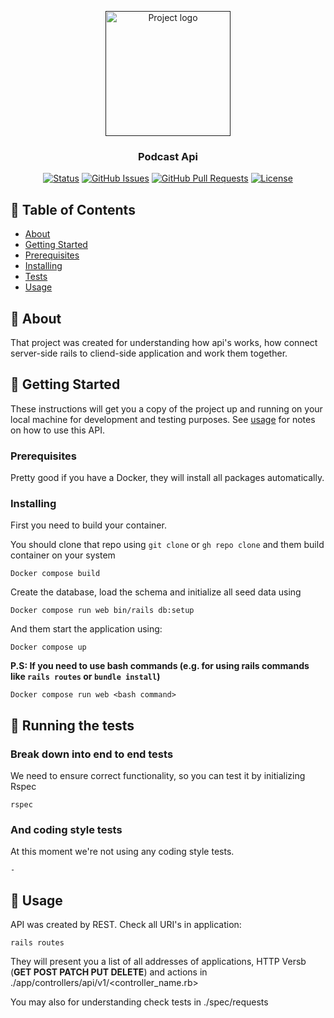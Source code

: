 <p align="center">
  <a href="" rel="noopener">
 <img width=200px height=200px src="https://www.shareicon.net/data/2015/08/30/93335_podcast_512x512.png" alt="Project logo"></a>
</p>

<h3 align="center">Podcast Api</h3>

<div align="center">

[![Status](https://img.shields.io/badge/status-active-success.svg)]()
[![GitHub Issues](https://img.shields.io/github/issues/kylelobo/The-Documentation-Compendium.svg)](https://github.com/kylelobo/The-Documentation-Compendium/issues)
[![GitHub Pull Requests](https://img.shields.io/github/issues-pr/kylelobo/The-Documentation-Compendium.svg)](https://github.com/kylelobo/The-Documentation-Compendium/pulls)
[![License](https://img.shields.io/badge/license-MIT-blue.svg)](/LICENSE)

</div>

## 📝 Table of Contents

- [About](#about)
- [Getting Started](#getting_started)
- [Prerequisites](#prerequisites)
- [Installing](#Installing)
- [Tests](#tests)
- [Usage](#usage)

## 🧐 About <a name = "about"></a>

That project was created for understanding how api's works, how connect server-side rails to cliend-side application and work them together.

## 🏁 Getting Started <a name = "getting_started"></a>

These instructions will get you a copy of the project up and running on your local machine for development and testing purposes. See [usage](#usage) for notes on how to use this API.

### Prerequisites

Pretty good if you have a Docker, they will install all packages automatically.

### Installing

First you need to build your container.

You should clone that repo using `git clone` or `gh repo clone` and them build container on your system

```
Docker compose build
```

Create the database, load the schema and initialize all seed data using

```
Docker compose run web bin/rails db:setup
```

And them start the application using:

```
Docker compose up
```

**P.S: If you need to use bash commands (e.g. for using rails commands like `rails routes` or `bundle install`)**

```
Docker compose run web <bash command>
```

## 🔧 Running the tests <a name = "tests"></a>

### Break down into end to end tests

We need to ensure correct functionality, so you can test it by initializing Rspec

```
rspec
```

### And coding style tests

At this moment we're not using any coding style tests.

```
-
```

## 🎈 Usage <a name="usage"></a>

API was created by REST. Check all URI's in application:

```
rails routes
```

They will present you a list of all addresses of applications,
HTTP Versb (**GET POST PATCH PUT DELETE**) and actions in ./app/controllers/api/v1/<controller_name.rb>

You may also for understanding check tests in ./spec/requests

